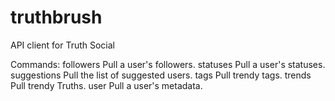 # truthbrush
API client for Truth Social

Commands:
  followers    Pull a user's followers.
  statuses     Pull a user's statuses.
  suggestions  Pull the list of suggested users.
  tags         Pull trendy tags.
  trends       Pull trendy Truths.
  user         Pull a user's metadata.
